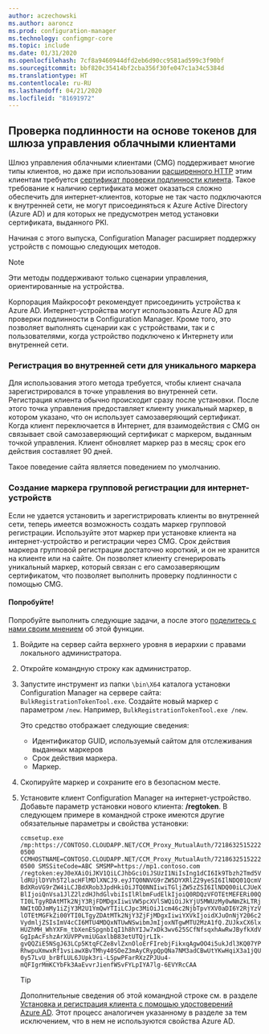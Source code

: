 ```yaml
---
author: aczechowski
ms.author: aaroncz
ms.prod: configuration-manager
ms.technology: configmgr-core
ms.topic: include
ms.date: 01/31/2020
ms.openlocfilehash: 7cf8a9460944dfd2eb6d90cc9581ad599c3f90bf
ms.sourcegitcommit: bbf820c35414bf2cba356f30fe047c1a34c5384d
ms.translationtype: HT
ms.contentlocale: ru-RU
ms.lasthandoff: 04/21/2020
ms.locfileid: "81691972"
---
```

## <a name="token-based-authentication-for-cloud-management-gateway"></a><a name="bkmk_cmg"></a> Проверка подлинности на основе токенов для шлюза управления облачными клиентами

<!--5686290-->

Шлюз управления облачными клиентами (CMG) поддерживает многие типы клиентов, но даже при использовании [расширенного HTTP](../../../../plan-design/hierarchy/enhanced-http.md) этим клиентам требуется [сертификат проверки подлинности клиента](../../../../clients/manage/cmg/certificates-for-cloud-management-gateway.md#for-internet-based-clients-communicating-with-the-cloud-management-gateway). Такое требование к наличию сертификата может оказаться сложно обеспечить для интернет-клиентов, которые не так часто подключаются к внутренней сети, не могут присоединяться к Azure Active Directory (Azure AD) и для которых не предусмотрен метод установки сертификата, выданного PKI.

Начиная с этого выпуска, Configuration Manager расширяет поддержку устройств с помощью следующих методов.

> [!NOTE]
> Эти методы поддерживают только сценарии управления, ориентированные на устройства.
>
> Корпорация Майкрософт рекомендует присоединить устройства к Azure AD. Интернет-устройства могут использовать Azure AD для проверки подлинности в Configuration Manager. Кроме того, это позволяет выполнять сценарии как с устройствами, так и с пользователями, когда устройство подключено к Интернету или внутренней сети.

### <a name="register-on-the-internal-network-for-a-unique-token"></a>Регистрация во внутренней сети для уникального маркера

Для использования этого метода требуется, чтобы клиент сначала зарегистрировался в точке управления во внутренней сети. Регистрация клиента обычно происходит сразу после установки. После этого точка управления предоставляет клиенту уникальный маркер, в котором указано, что он использует самозаверяющий сертификат. Когда клиент переключается в Интернет, для взаимодействия с CMG он связывает свой самозаверяющий сертификат с маркером, выданным точкой управления. Клиент обновляет маркер раз в месяц; срок его действия составляет 90 дней.

Такое поведение сайта является поведением по умолчанию.

### <a name="create-a-bulk-registration-token-for-internet-based-devices"></a>Создание маркера групповой регистрации для интернет-устройств

Если не удается установить и зарегистрировать клиенты во внутренней сети, теперь имеется возможность создать маркер групповой регистрации. Используйте этот маркер при установке клиента на интернет-устройство и регистрации через CMG. Срок действия маркера групповой регистрации достаточно короткий, и он не хранится на клиенте или на сайте. Он позволяет клиенту сгенерировать уникальный маркер, который связан с его самозаверяющим сертификатом, что позволяет выполнить проверку подлинности с помощью CMG.

#### <a name="try-it-out"></a>Попробуйте!

Попробуйте выполнить следующие задачи, а после этого [поделитесь с нами своим мнением](../../../../understand/find-help.md#product-feedback) об этой функции.

1. Войдите на сервер сайта верхнего уровня в иерархии с правами локального администратора.

1. Откройте командную строку как администратор.

1. Запустите инструмент из папки `\bin\X64` каталога установки Configuration Manager на сервере сайта: `BulkRegistrationTokenTool.exe`. Создайте новый маркер с параметром `/new`. Например, `BulkRegistrationTokenTool.exe /new`.

    Это средство отображает следующие сведения:
  
    - Идентификатор GUID, используемый сайтом для отслеживания выданных маркеров
    - Срок действия маркера.
    - Маркер.

1. Скопируйте маркер и сохраните его в безопасном месте.

1. Установите клиент Configuration Manager на интернет-устройство. Добавьте параметр установки нового клиента: **/regtoken**. В следующем примере в командной строке имеются другие обязательные параметры и свойства установки:

    `ccmsetup.exe /mp:https://CONTOSO.CLOUDAPP.NET/CCM_Proxy_MutualAuth/72186325152220500 CCMHOSTNAME=CONTOSO.CLOUDAPP.NET/CCM_Proxy_MutualAuth/72186325152220500 SMSSiteCode=ABC SMSMP=https://mp1.contoso.com /regtoken:eyJ0eXAiOiJKV1QiLCJhbGciOiJSUzI1NiIsIng1dCI6Ik9Tbzh2Tmd5VldRUjlDYVh5T2lacHFlMDlXNCJ9.eyJTQ0NNVG9rZW5DYXRlZ29yeSI6IlNDQ01QcmVBdXRoVG9rZW4iLCJBdXRob3JpdHkiOiJTQ0NNIiwiTGljZW5zZSI6IlNDQ00iLCJUeXBlIjoiQnVsa1JlZ2lzdHJhdGlvbiIsIlRlbmFudElkIjoiQ0RDQzVFOTEtMEFERi00QTI0LTgyRDAtMTk2NjY3RjFDMDgxIiwiVW5pcXVlSWQiOiJkYjU5MWUzMy0wNmZkLTRjNWItODJmMy1iZjY3M2U1YmQwYTIiLCJpc3MiOiJ1cm46c2NjbTpvYXV0aDI6Y2RjYzVlOTEtMGFkZi00YTI0LTgyZDAtMTk2NjY3ZjFjMDgxIiwiYXVkIjoidXJuOnNjY206c2VydmljZSIsImV4cCI6MTU4MDQxNTUwNSwibmJmIjoxNTgwMTU2MzA1fQ.ZUJkxCX6lxHUZhMH_WhYXFm_tbXenESpgnbIqI1h8hYIJw7xDk3wv625SCfNfsqxhAwRwJByfkXdVGgIpAcFshzArXUVPPvmiUGaxlbB83etUTQjrLIk-gvQQZiE5NSgJ63LCp5KtqFCZe8vlZxnOloErFIrebjFikxqAgwOO4i5ukJdl3KQ07YPRhwpuXmwxRf1vsiawXBvTMhy40SOeZ3mAyCRypQpQNa7NM3adCBwUtYKwHqiX3a1jQU0y57LvU_brBfLUL6JUpk3ri-LSpwPFarRXzZPJUu4-mQFIgrMmKCYbFk3AaEvvrJienfWSvFYLpIYA7lg-6EVYRcCAA`

    > [!TIP]
    > Дополнительные сведения об этой командной строке см. в разделе [Установка и регистрация клиента с помощью удостоверений Azure AD](../../../../clients/deploy/deploy-clients-cmg-azure.md#install-and-register-the-client-using-azure-ad-identity). Этот процесс аналогичен указанному в разделе за тем исключением, что в нем не используются свойства Azure AD.

